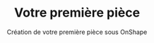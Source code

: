 ---
layout: documentation
hide_hero: false
hero_image: image.png
hero_darken: true
image: image.png
component_toc: true
doc_header: true
type: onshape

title: Votre première pièce
subtitle: Création de votre première pièce sous OnShape
description: 
external_link: https://makerspace-amiens.fr/tutorials/cao/onshape/onshape-premiere-piece/
---